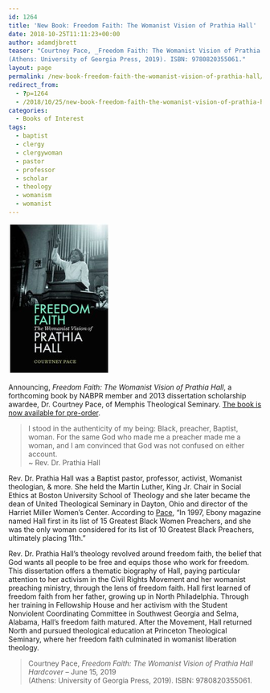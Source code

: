 ```yaml
---
id: 1264
title: 'New Book: Freedom Faith: The Womanist Vision of Prathia Hall'
date: 2018-10-25T11:11:23+00:00
author: adamdjbrett
teaser: "Courtney Pace, _Freedom Faith: The Womanist Vision of Prathia Hall Hardcover_ – June 15, 2019  
(Athens: University of Georgia Press, 2019). ISBN: 9780820355061."
layout: page
permalink: /new-book-freedom-faith-the-womanist-vision-of-prathia-hall/
redirect_from:
  - ?p=1264
  - /2018/10/25/new-book-freedom-faith-the-womanist-vision-of-prathia-hall/
categories:
  - Books of Interest
tags:
  - baptist
  - clergy
  - clergywoman
  - pastor
  - professor
  - scholar
  - theology
  - womanism
  - womanist
---
```

[![Freedom Faith: The Womanist Vision of Prathia Hall by Courtney Pace](/wp-content/uploads/2018/10/freedom-faith-courtney-pace-202x300.jpg)](/wp-content/uploads/2018/10/freedom-faith-courtney-pace.jpg)


Announcing, _Freedom Faith: The Womanist Vision of Prathia Hall_, a forthcoming book by NABPR member and 2013 dissertation scholarship awardee, Dr. Courtney Pace, of Memphis Theological Seminary. [The book is now available for pre-order](https://amzn.to/2JdgEs3).

> I stood in the authenticity of my being: Black, preacher, Baptist, woman. For the same God who made me a preacher made me a woman, and I am convinced that God was not confused on either account.  
> ~ Rev. Dr. Prathia Hall

Rev. Dr. Prathia Hall was a Baptist pastor, professor, activist, Womanist theologian, & more. She held the Martin Luther, King Jr. Chair in Social Ethics at Boston University School of Theology and she later became the dean of United Theological Seminary in Dayton, Ohio and director of the Harriet Miller Women&#8217;s Center. According to [Pace](https://www.ethicsdaily.com/prathia-hall-an-extraordinary-ordinary-saint-cms-22090/), &#8220;In 1997, Ebony magazine named Hall first in its list of 15 Greatest Black Women Preachers, and she was the only woman considered for its list of 10 Greatest Black Preachers, ultimately placing 11th.&#8221;

Rev. Dr. Prathia Hall&#8217;s theology revolved around freedom faith, the belief that God wants all people to be free and equips those who work for freedom. This dissertation offers a thematic biography of Hall, paying particular attention to her activism in the Civil Rights Movement and her womanist preaching ministry, through the lens of freedom faith. Hall first learned of freedom faith from her father, growing up in North Philadelphia. Through her training in Fellowship House and her activism with the Student Nonviolent Coordinating Committee in Southwest Georgia and Selma, Alabama, Hall&#8217;s freedom faith matured. After the Movement, Hall returned North and pursued theological education at Princeton Theological Seminary, where her freedom faith culminated in womanist liberation theology.

> Courtney Pace, _Freedom Faith: The Womanist Vision of Prathia Hall Hardcover_ – June 15, 2019  
(Athens: University of Georgia Press, 2019). ISBN: 9780820355061.
